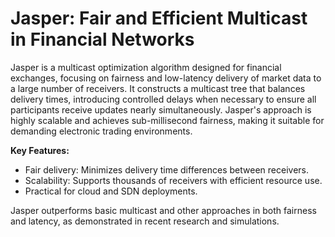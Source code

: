 # Jasper: Fair and Efficient Multicast in Financial Networks

Jasper is a multicast optimization algorithm designed for financial exchanges, focusing on fairness and low-latency delivery of market data to a large number of receivers. It constructs a multicast tree that balances delivery times, introducing controlled delays when necessary to ensure all participants receive updates nearly simultaneously. Jasper's approach is highly scalable and achieves sub-millisecond fairness, making it suitable for demanding electronic trading environments.

**Key Features:**
- Fair delivery: Minimizes delivery time differences between receivers.
- Scalability: Supports thousands of receivers with efficient resource use.
- Practical for cloud and SDN deployments.

Jasper outperforms basic multicast and other approaches in both fairness and latency, as demonstrated in recent research and simulations.
